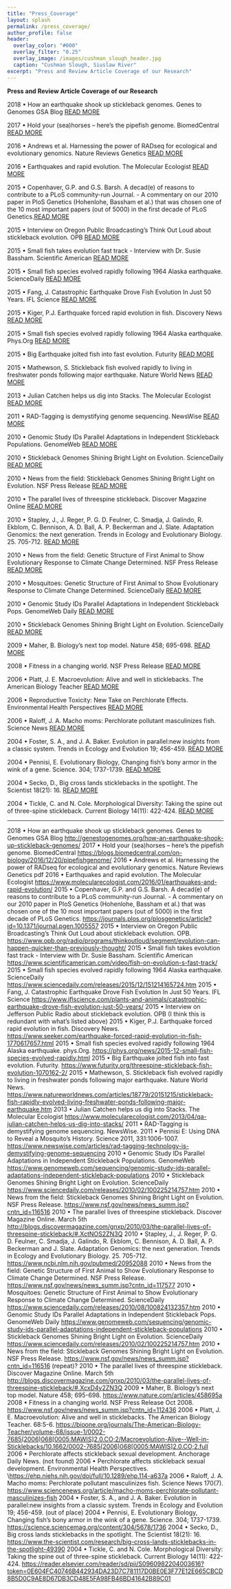 ```yaml
---
title: "Press_Coverage"
layout: splash
permalink: /press_coverage/
author_profile: false
header:
  overlay_color: "#000"
  overlay_filter: "0.25"
  overlay_image: /images/cushman_slough_header.jpg
  caption: "Cushman Slough, Siuslaw River"
excerpt: "Press and Review Article Coverage of our Research"
---
```




**Press and Review Article Coverage of our Research**

2018 • How an earthquake shook up stickleback genomes. Genes to Genomes GSA Blog [READ MORE](http://genestogenomes.org/how-an-earthquake-shook-up-stickleback-genomes/)

2017 • Hold your (sea)horses – here’s the pipefish genome. BiomedCentral [READ MORE](https://blogs.biomedcentral.com/on-biology/2016/12/20/pipefishgenome/)

2016 • Andrews et al. Harnessing the power of RADseq for ecological and evolutionary genomics. Nature Reviews Genetics [READ MORE](https://www.nature.com/articles/nrg.2015.28)

2016 • Earthquakes and rapid evolution. The Molecular Ecologist [READ MORE](https://www.molecularecologist.com/2016/01/earthquakes-and-rapid-evolution/)

2015 • Copenhaver, G.P. and G.S. Barsh. A decad(e) of reasons to contribute to a PLoS community-run Journal. - A commentary on our 2010 paper in PloS Genetics (Hohenlohe, Bassham et al.) that was chosen one of the 10 most important papers (out of 5000) in the first decade of PLoS Genetics.[READ MORE](https://journals.plos.org/plosgenetics/article?id=10.1371/journal.pgen.1005557)

2015 • Interview on Oregon Public Broadcasting’s Think Out Loud about stickleback evolution. OPB [READ MORE](https://www.opb.org/radio/programs/thinkoutloud/segment/evolution-can-happen-quicker-than-previously-thought/)

2015 • Small fish takes evolution fast track - Interview with Dr. Susie Bassham. Scientific American [READ MORE](https://www.scientificamerican.com/video/fish-on-evolution-s-fast-track/)

2015 • Small fish species evolved rapidly following 1964 Alaska earthquake. ScienceDaily [READ MORE](https://www.sciencedaily.com/releases/2015/12/151214165724.htm)

2015 • Fang, J. Catastrophic Earthquake Drove Fish Evolution In Just 50 Years. IFL Science [READ MORE](https://www.iflscience.com/plants-and-animals/catastrophic-earthquake-drove-fish-evolution-just-50-years/)

2015 • Kiger, P.J. Earthquake forced rapid evolution in fish. Discovery News [READ MORE](https://www.seeker.com/earthquake-forced-rapid-evolution-in-fish-1770617657.html)

2015 • Small fish species evolved rapidly following 1964 Alaska earthquake. Phys.Org [READ MORE](https://phys.org/news/2015-12-small-fish-species-evolved-rapidly.html)

2015 • Big Earthquake jolted fish into fast evolution. Futurity [READ MORE](https://www.futurity.org/threespine-stickleback-fish-evolution-1070162-2/)

2015 • Mathewson, S. Stickleback fish evolved rapidly to living in freshwater ponds following major earthquake. Nature World News [READ MORE](https://www.natureworldnews.com/articles/18779/20151215/stickleback-fish-rapidly-evolved-living-freshwater-ponds-following-major-earthquake.htm)

2013 • Julian Catchen helps us dig into Stacks. The Molecular Ecologist [READ MORE](https://www.molecularecologist.com/2013/04/qa-julian-catchen-helps-us-dig-into-stacks/)

2011 • RAD-Tagging is demystifying genome sequencing. NewsWise [READ MORE](https://www.newswise.com/articles/rad-tagging-technology-is-demystifying-genome-sequencing)

2010 • Genomic Study IDs Parallel Adaptations in Independent Stickleback Populations. GenomeWeb [READ MORE](https://www.genomeweb.com/sequencing/genomic-study-ids-parallel-adaptations-independent-stickleback-populations)

2010 • Stickleback Genomes Shining Bright Light on Evolution. ScienceDaily [READ MORE](https://www.sciencedaily.com/releases/2010/02/100225214757.htm)

2010 • News from the field: Stickleback Genomes Shining Bright Light on Evolution. NSF Press Release [READ MORE](https://www.nsf.gov/news/news_summ.jsp?cntn_id=116516)

2010 • The parallel lives of threespine stickleback. Discover Magazine Online [READ MORE](https://www.discovermagazine.com/health/the-parallel-lives-of-threespine-stickleback)

2010 • Stapley, J., J. Reger, P. G. D. Feulner, C. Smadja, J. Galindo, R. Ekblom, C. Bennison, A. D. Ball, A. P. Beckerman and J. Slate. Adaptation Genomics: the next generation.
Trends in Ecology and Evolutionary Biology. 25. 705-712. [READ MORE](https://www.ncbi.nlm.nih.gov/pubmed/20952088)

2010 • News from the field: Genetic Structure of First Animal to Show Evolutionary Response to Climate Change Determined. NSF Press Release [READ MORE](https://www.nsf.gov/news/news_summ.jsp?cntn_id=117577)

2010 • Mosquitoes: Genetic Structure of First Animal to Show Evolutionary Response to Climate Change Determined. ScienceDaily [READ MORE](https://www.sciencedaily.com/releases/2010/08/100824132357.htm)

2010 • Genomic Study IDs Parallel Adaptations in Independent Stickleback Pops. GenomeWeb Daily [READ MORE](https://www.genomeweb.com/sequencing/genomic-study-ids-parallel-adaptations-independent-stickleback-populations)

2010 • Stickleback Genomes Shining Bright Light on Evolution. ScienceDaily [READ MORE](https://www.sciencedaily.com/releases/2010/02/100225214757.htm)

2009 • Maher, B. Biology’s next top model. Nature 458; 695-698. [READ MORE](https://www.nature.com/articles/458695a)

2008 • Fitness in a changing world. NSF Press Release [READ MORE](https://www.nsf.gov/news/news_summ.jsp?cntn_id=112436)

2006 • Platt, J. E. Macroevolution: Alive and well in sticklebacks. The American Biology Teacher [READ MORE](https://abt.ucpress.edu/content/68/1/5)

2006 • Reproductive Toxicity: New Take on Perchlorate Effects. Environmental Health Perspectives [READ MORE](https://ehp.niehs.nih.gov/doi/10.1289/ehp.114-a637a)

2006 • Raloff, J. A. Macho moms: Perchlorate pollutant masculinizes fish. Science News [READ MORE](https://www.sciencenews.org/article/macho-moms-perchlorate-pollutant-masculinizes-fish)

2004 • Foster, S. A., and J. A. Baker. Evolution in parallel:new insights from a classic system. Trends in Ecology and Evolution 19; 456-459. [READ MORE](https://www.sciencedirect.com/science/article/pii/S0169534704002010?via%3Dihub) 

2004 • Pennisi, E. Evolutionary Biology, Changing fish’s bony armor in the wink of a gene. Science. 304; 1737-1739. [READ MORE](https://science.sciencemag.org/content/304/5678/1736)

2004 • Secko, D., Big cross lands sticklebacks in the spotlight. The Scientist 18(21): 16. [READ MORE](https://www.the-scientist.com/research/big-cross-lands-sticklebacks-in-the-spotlight-49390)

2004 • Tickle, C. and N. Cole. Morphological Diversity: Taking the spine out of three-spine stickleback. Current Biology 14(11): 422-424. [READ MORE](https://reader.elsevier.com/reader/sd/pii/S0960982204003616?token=0E604FC40746B442934DA23D7C781117D0BE0E3F77E12E665CBCD8B5D0C9AE8D67DB3CD48E5FA98FB46BD41642B89C01)


__________________


2018 • How an earthquake shook up stickleback genomes. Genes to Genomes GSA Blog
http://genestogenomes.org/how-an-earthquake-shook-up-stickleback-genomes/
2017 • Hold your (sea)horses – here’s the pipefish genome. BiomedCentral
https://blogs.biomedcentral.com/on-biology/2016/12/20/pipefishgenome/
2016 • Andrews et al. Harnessing the power of RADseq for ecological and evolutionary genomics. Nature Reviews Genetics
pdf
2016 • Earthquakes and rapid evolution. The Molecular Ecologist
https://www.molecularecologist.com/2016/01/earthquakes-and-rapid-evolution/
2015 • Copenhaver, G.P. and G.S. Barsh. A decad(e) of reasons to contribute to a PLoS community-run Journal. - A commentary on our 2010 paper in PloS Genetics (Hohenlohe, Bassham et al.) that was chosen one of the 10 most important papers (out of 5000) in the first decade of PLoS Genetics.
https://journals.plos.org/plosgenetics/article?id=10.1371/journal.pgen.1005557
2015 • Interview on Oregon Public Broadcasting’s Think Out Loud about stickleback evolution. OPB.
https://www.opb.org/radio/programs/thinkoutloud/segment/evolution-can-happen-quicker-than-previously-thought/
2015 • Small fish takes evolution fast track - Interview with Dr. Susie Bassham. Scientific American
https://www.scientificamerican.com/video/fish-on-evolution-s-fast-track/
2015 • Small fish species evolved rapidly following 1964 Alaska earthquake. ScienceDaily
https://www.sciencedaily.com/releases/2015/12/151214165724.htm
2015 • Fang, J. Catastrophic Earthquake Drove Fish Evolution In Just 50 Years. IFL Science
https://www.iflscience.com/plants-and-animals/catastrophic-earthquake-drove-fish-evolution-just-50-years/
2015 • Interview on Jefferson Public Radio about stickleback evolution. OPB
(I think this is redundant with what’s listed above)
2015 • Kiger, P.J. Earthquake forced rapid evolution in fish. Discovery News.
https://www.seeker.com/earthquake-forced-rapid-evolution-in-fish-1770617657.html
2015 • Small fish species evolved rapidly following 1964 Alaska earthquake. phys.Org.
https://phys.org/news/2015-12-small-fish-species-evolved-rapidly.html
2015 • Big Earthquake jolted fish into fast evolution. Futurity.
https://www.futurity.org/threespine-stickleback-fish-evolution-1070162-2/
2015 • Mathewson, S. Stickleback fish evolved rapidly to living in freshwater ponds following major earthquake. Nature World News.
https://www.natureworldnews.com/articles/18779/20151215/stickleback-fish-rapidly-evolved-living-freshwater-ponds-following-major-earthquake.htm
2013 • Julian Catchen helps us dig into Stacks. The Molecular Ecologist
https://www.molecularecologist.com/2013/04/qa-julian-catchen-helps-us-dig-into-stacks/
2011 • RAD-Tagging is demystifying genome sequencing. NewsWise. 2011 • Pennisi E: Using DNA to Reveal a Mosquito’s History. Science 2011, 331:1006-1007.
https://www.newswise.com/articles/rad-tagging-technology-is-demystifying-genome-sequencing
2010 • Genomic Study IDs Parallel Adaptations in Independent Stickleback Populations. GenomeWeb
https://www.genomeweb.com/sequencing/genomic-study-ids-parallel-adaptations-independent-stickleback-populations
2010 • Stickleback Genomes Shining Bright Light on Evolution. ScienceDaily
https://www.sciencedaily.com/releases/2010/02/100225214757.htm
2010 • News from the field: Stickleback Genomes Shining Bright Light on Evolution. NSF Press Release.
https://www.nsf.gov/news/news_summ.jsp?cntn_id=116516
2010 • The parallel lives of threespine stickleback. Discover Magazine Online. March 5th
http://blogs.discovermagazine.com/gnxp/2010/03/the-parallel-lives-of-threespine-stickleback/#.XctNOS2ZN3Q
2010 • Stapley, J., J. Reger, P. G. D. Feulner, C. Smadja, J. Galindo, R. Ekblom, C. Bennison, A. D. Ball, A. P. Beckerman and J. Slate. Adaptation Genomics: the next generation. Trends in Ecology and Evolutionary Biology. 25. 705-712.
https://www.ncbi.nlm.nih.gov/pubmed/20952088
2010 • News from the field: Genetic Structure of First Animal to Show Evolutionary Response to Climate Change Determined. NSF Press Release.
https://www.nsf.gov/news/news_summ.jsp?cntn_id=117577
2010 • Mosquitoes: Genetic Structure of First Animal to Show Evolutionary Response to Climate Change Determined. ScienceDaily
https://www.sciencedaily.com/releases/2010/08/100824132357.htm
2010 • Genomic Study IDs Parallel Adaptations in Independent Stickleback Pops. GenomeWeb Daily
https://www.genomeweb.com/sequencing/genomic-study-ids-parallel-adaptations-independent-stickleback-populations
2010 • Stickleback Genomes Shining Bright Light on Evolution. ScienceDaily
https://www.sciencedaily.com/releases/2010/02/100225214757.htm
2010 • News from the field: Stickleback Genomes Shining Bright Light on Evolution. NSF Press Release.
https://www.nsf.gov/news/news_summ.jsp?cntn_id=116516 (repeat)? 
2010 • The parallel lives of threespine stickleback. Discover Magazine Online. March 5th
http://blogs.discovermagazine.com/gnxp/2010/03/the-parallel-lives-of-threespine-stickleback/#.XcxD4y2ZN3Q
2009 • Maher, B. Biology’s next top model. Nature 458; 695-698.
https://www.nature.com/articles/458695a
2008 • Fitness in a changing world. NSF Press Release Oct 2008.
https://www.nsf.gov/news/news_summ.jsp?cntn_id=112436
2006 • Platt, J. E. Macroevolution: Alive and well in sticklebacks. The American Biology Teacher. 68:5-6.
https://bioone.org/journals/The-American-Biology-Teacher/volume-68/issue-1/0002-7685(2006)068[0005:MAWIS]2.0.CO;2/Macroevolution-Alive--Well-in-Sticklebacks/10.1662/0002-7685(2006)068[0005:MAWIS]2.0.CO;2.full
2006 • Perchlorate affects stickleback sexual development. Anchorage Daily News.
(not found)
2006 • Perchlorate affects stickleback sexual development. Environmental Health Perspectives.
\https://ehp.niehs.nih.gov/doi/full/10.1289/ehp.114-a637a
2006 • Raloff, J. A. Macho moms: Perchlorate pollutant masculinizes fish. Science News 170(7).
https://www.sciencenews.org/article/macho-moms-perchlorate-pollutant-masculinizes-fish
2004 • Foster, S. A., and J. A. Baker. Evolution in parallel:new insights from a classic system. Trends in Ecology and Evolution 19; 456-459.
(out of place)
2004 • Pennisi, E. Evolutionary Biology, Changing fish’s bony armor in the wink of a gene. Science. 304; 1737-1739.
https://science.sciencemag.org/content/304/5678/1736
2004 • Secko, D., Big cross lands sticklebacks in the spotlight. The Scientist 18(21): 16.
https://www.the-scientist.com/research/big-cross-lands-sticklebacks-in-the-spotlight-49390
2004 • Tickle, C. and N. Cole. Morphological Diversity: Taking the spine out of three-spine stickleback. Current Biology 14(11): 422-424.
https://reader.elsevier.com/reader/sd/pii/S0960982204003616?token=0E604FC40746B442934DA23D7C781117D0BE0E3F77E12E665CBCD8B5D0C9AE8D67DB3CD48E5FA98FB46BD41642B89C01
